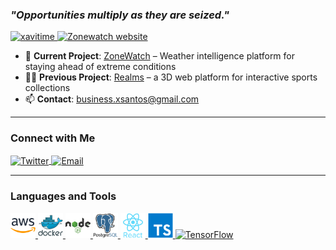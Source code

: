 <h3><em>"Opportunities multiply as they are seized."</em></h3>

<p>
  <a href="https://twitter.com/xavitime" target="_blank">
    <img src="https://img.shields.io/twitter/follow/xavitime?logo=twitter&style=for-the-badge" alt="xavitime" />
  </a>
  <a href="https://www.zonewatchpro.com/" target="_blank">
    <img src="https://img.shields.io/badge/-zonewatchpro.com-blue?style=for-the-badge" alt="Zonewatch website"/>
  </a>
</p>

- 🔭 **Current Project**: [ZoneWatch](https://zonewatchpro.com) – Weather intelligence platform for staying ahead of extreme conditions
- 👨‍💻 **Previous Project**: [Realms](https://www.onrealms.io/showroom/demo) – a 3D web platform for interactive sports collections
- 📫 **Contact**: business.xsantos@gmail.com

---

<h3>Connect with Me</h3>
<p>
  <a href="https://twitter.com/xavitime" target="_blank">
    <img align="center" src="https://raw.githubusercontent.com/rahuldkjain/github-profile-readme-generator/master/src/images/icons/Social/twitter.svg" alt="Twitter" height="30" width="40" />
  </a>
  <a href="mailto:business.xsantos@gmail.com">
    <img align="center" src="https://img.icons8.com/ios/50/000000/gmail.png" alt="Email" height="30" width="40"/>
  </a>
</p>

---

<h3>Languages and Tools</h3>
<p>
  <a href="https://aws.amazon.com" target="_blank" rel="noreferrer">
    <img src="https://raw.githubusercontent.com/devicons/devicon/master/icons/amazonwebservices/amazonwebservices-original-wordmark.svg" alt="AWS" width="40" height="40"/>
  </a>
  <a href="https://www.docker.com/" target="_blank" rel="noreferrer">
    <img src="https://raw.githubusercontent.com/devicons/devicon/master/icons/docker/docker-original-wordmark.svg" alt="Docker" width="40" height="40"/>
  </a>
  <a href="https://nodejs.org" target="_blank" rel="noreferrer">
    <img src="https://raw.githubusercontent.com/devicons/devicon/master/icons/nodejs/nodejs-original-wordmark.svg" alt="Node.js" width="40" height="40"/>
  </a>
  <a href="https://www.postgresql.org" target="_blank" rel="noreferrer">
    <img src="https://raw.githubusercontent.com/devicons/devicon/master/icons/postgresql/postgresql-original-wordmark.svg" alt="PostgreSQL" width="40" height="40"/>
  </a>
  <a href="https://reactjs.org/" target="_blank" rel="noreferrer">
    <img src="https://raw.githubusercontent.com/devicons/devicon/master/icons/react/react-original-wordmark.svg" alt="React" width="40" height="40"/>
  </a>
  <a href="https://www.typescriptlang.org/" target="_blank" rel="noreferrer">
    <img src="https://raw.githubusercontent.com/devicons/devicon/master/icons/typescript/typescript-original.svg" alt="TypeScript" width="40" height="40"/>
  </a>
  <a href="https://tensorflow.org" target="_blank" rel="noreferrer">
    <img src="https://www.vectorlogo.zone/logos/tensorflow/tensorflow-icon.svg" alt="TensorFlow" width="40" height="40"/>
  </a>
</p>


